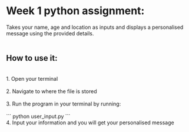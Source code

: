 # Week 1 python assignment:<br>
Takes your name, age and location as inputs and displays a personalised message using the provided details.<br>
<br>

## How to use it:
<br>
1. Open your terminal<br>
<br>
2. Navigate to where the file is stored<br>
<br>
3. Run the program in your terminal by running:<br>
<br>
  ``` python user_input.py ``` 
   <br>
4. Input your information and you will get your personalised message

